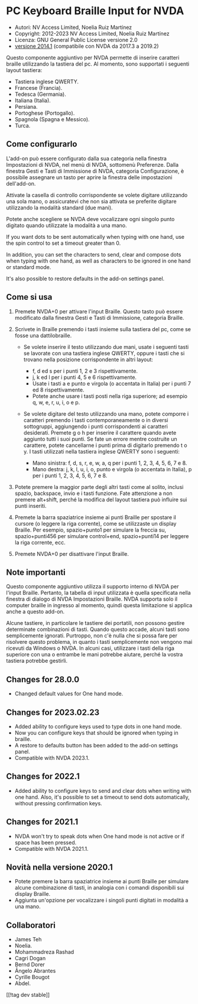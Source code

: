 # PC Keyboard Braille Input for NVDA #

* Autori: NV Access Limited, Noelia Ruiz Martínez
* Copyright: 2012-2023 NV Access Limited, Noelia Ruiz Martínez
* Licenza: GNU General Public License versione 2.0
* [versione 2014.1][3] (compatibile con NVDA da 2017.3 a 2019.2)

Questo componente aggiuntivo per NVDA permette di inserire caratteri braille
utilizzando la tastiera del pc. Al momento, sono supportati i seguenti
layout tastiera:

* Tastiera inglese QWERTY.
* Francese (Francia).
* Tedesca (Germania).
* Italiana (Italia).
* Persiana.
* Portoghese (Portogallo).
* Spagnola (Spagna e  Messico).
* Turca.

## Come configurarlo

L'add-on può essere configurato dalla sua categoria nella finestra
Impostazioni di NVDA, nel menù di NVDA, sottomenù Preferenze. Dalla finestra
Gesti e Tasti di Immissione di NVDA, categoria Configurazione, è possibile
assegnare un tasto per aprire la finestra delle impostazioni dell'add-on.

Attivate la casella di controllo corrispondente se volete digitare
utilizzando una sola mano, o assicuratevi che non sia attivata se preferite
digitare utilizzando la modalità standard (due mani).

Potete anche scegliere se NVDA deve vocalizzare ogni singolo punto digitato
quando utilizzate la modalità a una mano.

If you want dots to be sent automatically when typing with one hand, use the
spin control to set a timeout greater than 0.

In addition, you can set the characters to send, clear and compose dots when
typing with one hand, as well as characters to be ignored in one hand or
standard mode.

It's also possible to restore defaults in the add-on settings panel.

## Come si usa

1. Premete NVDA+0 per attivare l'input Braille. Questo tasto può essere
   modificato dalla finestra Gesti e Tasti di Immissione, categoria Braille.
2. Scrivete in Braille premendo i tasti insieme sulla tastiera del pc, come
   se fosse una dattilobraille.

	* Se volete inserire il testo utilizzando due mani, usate i seguenti tasti
	  se lavorate con una tastiera inglese QWERTY, oppure i tasti che si
	  trovano nella posizione corrispondente in altri layout:

		* f, d ed s per i punti 1, 2 e 3 rispettivamente.
		* j, k ed l per i punti 4, 5 e 6 rispettivamente.
		* Usate i tasti a e punto e virgola (o accentata in Italia) per i punti 7
		  ed 8 rispettivamente.
		* Potete anche usare i tasti posti nella riga superiore; ad esempio q, w,
		  e, r, u, i, o e p.

	* Se volete digitare del testo utilizzando una mano, potete comporre i
	  caratteri premendo i tasti contemporaneamente o in diversi sottogruppi,
	  aggiungendo i punti corrispondenti ai caratteri desiderati. Premete g o h
	  per inserire il carattere quando avete aggiunto tutti i suoi punti. Se
	  fate un errore mentre costruite un carattere, potete cancellarne i punti
	  prima di digitarlo premendo t o y. I tasti utilizzati nella tastiera
	  inglese QWERTY sono i seguenti:

		* Mano sinistra: f, d, s, r, e, w, a, q per i punti 1, 2, 3, 4, 5, 6, 7 e
		  8.
		* Mano destra: j, k, l, u, i, o, punto e virgola (o accentata in Italia),
		  p per i punti 1, 2, 3, 4, 5, 6, 7 e 8.

3. Potete premere la maggior parte degli altri tasti come al solito, inclusi
   spazio, backspace, invio e i tasti funzione. Fate attenzione a non
   premere alt+shift, perché la modifica del layout tastiera può influire
   sui punti inseriti.
4. Premete la barra spaziatrice insieme ai punti Braille per spostare il
   cursore (o leggere la riga corrente), come se utilizzaste un display
   Braille. Per esempio, spazio+punto1 per simulare la freccia su,
   spazio+punti456 per simulare control+end, spazio+punti14 per leggere la
   riga corrente, ecc.
5. Premete NVDA+0 per disattivare l'input Braille.

## Note importanti

Questo componente aggiuntivo utilizza il supporto interno di NVDA per
l'input Braille. Pertanto, la tabella di input utilizzata è quella
specificata nella finestra di dialogo di NVDA Impostazioni Braille. NVDA
supporta solo il computer braille in ingresso al momento, quindi questa
limitazione si applica anche a questo add-on.

Alcune tastiere, in particolare le tastiere dei portatili, non possono
gestire determinate combinazioni di tasti. Quando questo accade, alcuni
tasti sono semplicemente ignorati. Purtroppo, non c'è nulla che si possa
fare per risolvere questo problema, in quanto i tasti semplicemente non
vengono mai ricevuti da Windows o NVDA. In alcuni casi, utilizzare i tasti
della riga superiore con una o entrambe le mani potrebbe aiutare, perché la
vostra tastiera potrebbe gestirli.


## Changes for 28.0.0

* Changed default values for One hand mode.

## Changes for 2023.02.23

* Added ability to configure keys used to type dots in one hand mode.
* Now you can configure keys that should be ignored when typing in braille.
* A restore to defaults button has been added to the add-on settings panel.
* Compatible with NVDA 2023.1.

## Changes for 2022.1

* Added ability to configure keys to send and clear dots when writing with
  one hand. Also, it's possible to set a timeout to send dots automatically,
  without pressing confirmation keys.

## Changes for 2021.1

* NVDA won't try to speak dots when One hand mode is not active or if space
  has been pressed.
* Compatible with NVDA 2021.1.

## Novità nella versione 2020.1

* Potete premere la barra spaziatrice insieme ai punti Braille per simulare
  alcune combinazione di tasti, in analogia con i comandi disponibili sui
  display Braille.
* Aggiunta un'opzione per vocalizzare i singoli punti digitati in modalità a
  una mano.

## Collaboratori

* James Teh
* Noelia.
* Mohammadreza Rashad
* Cagri Dogan
* Bernd Dorer
* Ângelo Abrantes
* Cyrille Bougot
* Abdel.

[[!tag dev stable]]

[3]: https://www.nvaccess.org/addonStore/legacy?file=pckbbrl-o

